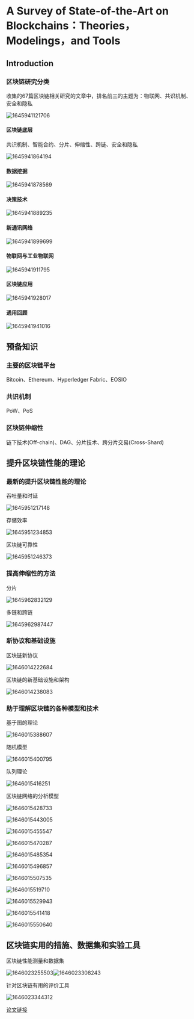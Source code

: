 # A Survey of State-of-the-Art on Blockchains：Theories，Modelings，and Tools

## Introduction

### 区块链研究分类

收集的67篇区块链相关研究的文章中，排名前三的主题为：物联网、共识机制、安全和隐私

![1645941121706](../../img/1645941121706.png)

#### 区块链底层

共识机制、智能合约、分片、伸缩性、跨链、安全和隐私

![1645941864194](../../img/1645941864194.png)

#### 数据挖掘

![1645941878569](../../img/1645941878569.png)

#### 决策技术

![1645941889235](../../img/1645941889235.png)

#### 新通讯网络

![1645941899699](../../img/1645941899699.png)

#### 物联网与工业物联网

![1645941911795](../../img/1645941911795.png)

#### 区块链应用

![1645941928017](../../img/1645941928017.png)

#### 通用回顾

![1645941941016](../../img/1645941941016.png)

## 预备知识

### 主要的区块链平台

Bitcoin、Ethereum、Hyperledger Fabric、EOSIO

### 共识机制

PoW、PoS

### 区块链伸缩性

链下技术(Off-chain)、DAG、分片技术、跨分片交易(Cross-Shard)

## 提升区块链性能的理论

### 最新的提升区块链性能的理论

吞吐量和时延

![1645951217148](../../img/1645951217148.png)

存储效率

![1645951234853](../../img/1645951234853.png)

区块链可靠性

![1645951246373](../../img/1645951246373.png)

### 提高伸缩性的方法

分片

![1645962832129](../../img/1645962832129.png)

多链和跨链

![1645962987447](../../img/1645962987447.png)

### 新协议和基础设施

区块链新协议

![1646014222684](../../img/1646014222684.png)

区块链的新基础设施和架构

![1646014238083](../../img/1646014238083.png)

### 助于理解区块链的各种模型和技术

基于图的理论

![1646015388607](../../img/1646015388607.png)

随机模型

![1646015400795](../../img/1646015400795.png)

队列理论

![1646015416251](../../img/1646015416251.png)

区块链网络的分析模型

![1646015428733](../../img/1646015428733.png)

![1646015443005](../../img/1646015443005.png)

![1646015455547](../../img/1646015455547.png)

![1646015470287](../../img/1646015470287.png)

![1646015485354](../../img/1646015485354.png)

![1646015496857](../../img/1646015496857.png)

![1646015507535](../../img/1646015507535.png)

![1646015519710](../../img/1646015519710.png)

![1646015529943](../../img/1646015529943.png)

![1646015541418](../../img/1646015541418.png)

![1646015550640](../../img/1646015550640.png)

## 区块链实用的措施、数据集和实验工具

区块链性能测量和数据集

![1646023255503](../../img/1646023255503.png)![1646023308243](../../img/1646023308243.png)

针对区块链有用的评价工具

![1646023344312](../../img/1646023344312.png)

[论文链接](../../articles/blockchain/review/Theories_Modelings_Tools.pdf)

